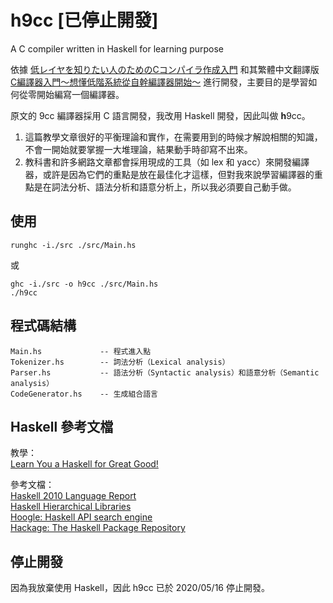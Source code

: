 # h9cc \[已停止開發\]

A C compiler written in Haskell for learning purpose

依據 [低レイヤを知りたい人のためのCコンパイラ作成入門](https://www.sigbus.info/compilerbook) 和其繁體中文翻譯版 [C編譯器入門～想懂低階系統從自幹編譯器開始～](https://koshizuow.gitbook.io/compilerbook/) 進行開發，主要目的是學習如何從零開始編寫一個編譯器。

原文的 9cc 編譯器採用 C 語言開發，我改用 Haskell 開發，因此叫做 **h**9cc。

1. 這篇教學文章很好的平衡理論和實作，在需要用到的時候才解說相關的知識，不會一開始就要掌握一大堆理論，結果動手時卻寫不出來。
2. 教科書和許多網路文章都會採用現成的工具（如 lex 和 yacc）來開發編譯器，或許是因為它們的重點是放在最佳化才這樣，但對我來說學習編譯器的重點是在詞法分析、語法分析和語意分析上，所以我必須要自己動手做。

## 使用

```
runghc -i./src ./src/Main.hs
```

或

```
ghc -i./src -o h9cc ./src/Main.hs
./h9cc
```

## 程式碼結構

```
Main.hs             -- 程式進入點
Tokenizer.hs        -- 詞法分析（Lexical analysis）
Parser.hs           -- 語法分析（Syntactic analysis）和語意分析（Semantic analysis）
CodeGenerator.hs    -- 生成組合語言
```

## Haskell 參考文檔

教學：  
[Learn You a Haskell for Great Good!](http://learnyouahaskell.com/)

參考文檔：  
[Haskell 2010 Language Report](https://www.haskell.org/onlinereport/haskell2010/)  
[Haskell Hierarchical Libraries](https://downloads.haskell.org/~ghc/latest/docs/html/libraries/)  
[Hoogle: Haskell API search engine](https://hoogle.haskell.org/)  
[Hackage: The Haskell Package Repository](https://hackage.haskell.org/)

## 停止開發

因為我放棄使用 Haskell，因此 h9cc 已於 2020/05/16 停止開發。
